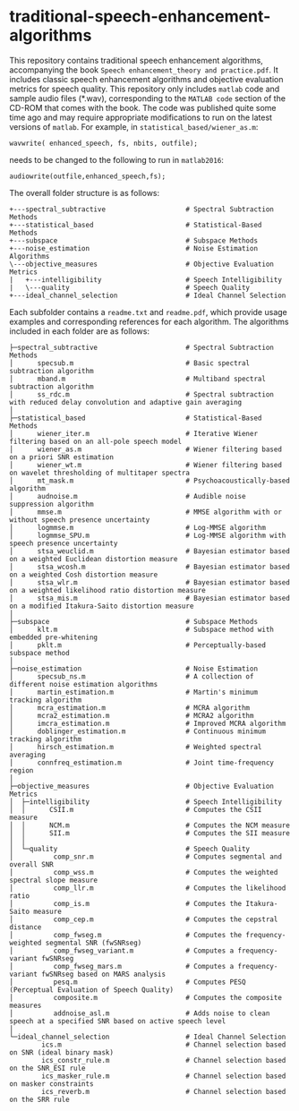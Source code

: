 # traditional-speech-enhancement-algorithms

This repository contains traditional speech enhancement algorithms, accompanying the book `Speech enhancement_theory and practice.pdf`. It includes classic speech enhancement algorithms and objective evaluation metrics for speech quality.
This repository only includes `matlab` code and sample audio files (*.wav), corresponding to the `MATLAB code` section of the CD-ROM that comes with the book.
The code was published quite some time ago and may require appropriate modifications to run on the latest versions of `matlab`. For example, in `statistical_based/wiener_as.m`:

```
wavwrite( enhanced_speech, fs, nbits, outfile);
```

needs to be changed to the following to run in `matlab2016`:

```
audiowrite(outfile,enhanced_speech,fs);
```

The overall folder structure is as follows:

```
+---spectral_subtractive                    # Spectral Subtraction Methods
+---statistical_based                       # Statistical-Based Methods
+---subspace                                # Subspace Methods
+---noise_estimation                        # Noise Estimation Algorithms
\---objective_measures                      # Objective Evaluation Metrics
|   +---intelligibility                     # Speech Intelligibility
|   \---quality                             # Speech Quality
+---ideal_channel_selection                 # Ideal Channel Selection
```

Each subfolder contains a `readme.txt` and `readme.pdf`, which provide usage examples and corresponding references for each algorithm.
The algorithms included in each folder are as follows:

```
├─spectral_subtractive                      # Spectral Subtraction Methods
│      specsub.m                            # Basic spectral subtraction algorithm
│      mband.m                              # Multiband spectral subtraction algorithm
│      ss_rdc.m                             # Spectral subtraction with reduced delay convolution and adaptive gain averaging
│
├─statistical_based                         # Statistical-Based Methods
│      wiener_iter.m                        # Iterative Wiener filtering based on an all-pole speech model
│      wiener_as.m                          # Wiener filtering based on a priori SNR estimation
│      wiener_wt.m                          # Wiener filtering based on wavelet thresholding of multitaper spectra
│      mt_mask.m                            # Psychoacoustically-based algorithm
│      audnoise.m                           # Audible noise suppression algorithm
│      mmse.m                               # MMSE algorithm with or without speech presence uncertainty
│      logmmse.m                            # Log-MMSE algorithm
│      logmmse_SPU.m                        # Log-MMSE algorithm with speech presence uncertainty
│      stsa_weuclid.m                       # Bayesian estimator based on a weighted Euclidean distortion measure
│      stsa_wcosh.m                         # Bayesian estimator based on a weighted Cosh distortion measure
│      stsa_wlr.m                           # Bayesian estimator based on a weighted likelihood ratio distortion measure
│      stsa_mis.m                           # Bayesian estimator based on a modified Itakura-Saito distortion measure
│
├─subspace                                  # Subspace Methods
│      klt.m                                # Subspace method with embedded pre-whitening
│      pklt.m                               # Perceptually-based subspace method
│
├─noise_estimation                          # Noise Estimation
│      specsub_ns.m                         # A collection of different noise estimation algorithms
│      martin_estimation.m                  # Martin's minimum tracking algorithm
│      mcra_estimation.m                    # MCRA algorithm
│      mcra2_estimation.m                   # MCRA2 algorithm
│      imcra_estimation.m                   # Improved MCRA algorithm
│      doblinger_estimation.m               # Continuous minimum tracking algorithm
│      hirsch_estimation.m                  # Weighted spectral averaging
│      connfreq_estimation.m                # Joint time-frequency region
│
├─objective_measures                        # Objective Evaluation Metrics
│  ├─intelligibility                        # Speech Intelligibility
│  │      CSII.m                            # Computes the CSII measure
│  │      NCM.m                             # Computes the NCM measure
│  │      SII.m                             # Computes the SII measure
│  │
│  └─quality                                # Speech Quality
│          comp_snr.m                       # Computes segmental and overall SNR
│          comp_wss.m                       # Computes the weighted spectral slope measure
│          comp_llr.m                       # Computes the likelihood ratio
│          comp_is.m                        # Computes the Itakura-Saito measure
│          comp_cep.m                       # Computes the cepstral distance
│          comp_fwseg.m                     # Computes the frequency-weighted segmental SNR (fwSNRseg)
│          comp_fwseg_variant.m             # Computes a frequency-variant fwSNRseg
│          comp_fwseg_mars.m                # Computes a frequency-variant fwSNRseg based on MARS analysis
│          pesq.m                           # Computes PESQ (Perceptual Evaluation of Speech Quality)
│          composite.m                      # Computes the composite measures
│          addnoise_asl.m                   # Adds noise to clean speech at a specified SNR based on active speech level
│
└─ideal_channel_selection                   # Ideal Channel Selection
        ics.m                               # Channel selection based on SNR (ideal binary mask)
        ics_constr_rule.m                   # Channel selection based on the SNR_ESI rule
        ics_masker_rule.m                   # Channel selection based on masker constraints
        ics_reverb.m                        # Channel selection based on the SRR rule
```
